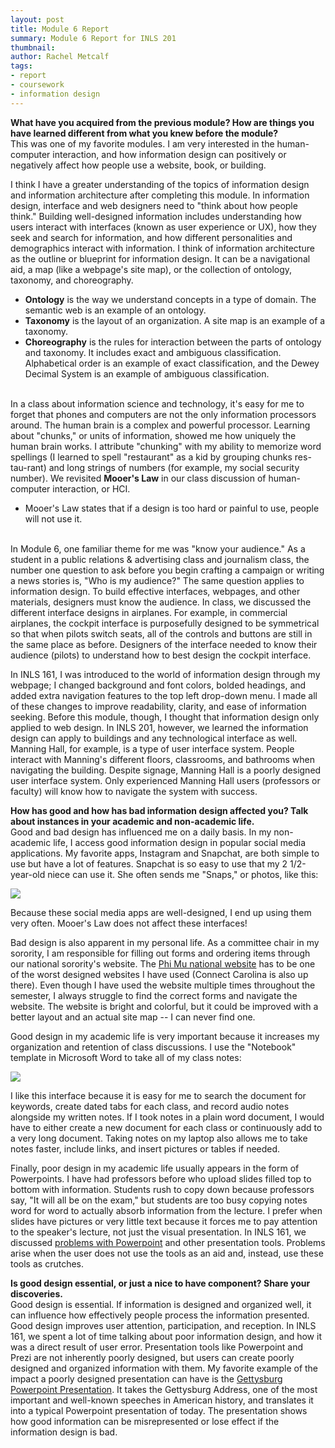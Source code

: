 ```yaml
---
layout: post
title: Module 6 Report
summary: Module 6 Report for INLS 201
thumbnail: 
author:	Rachel Metcalf
tags:
- report
- coursework
- information design
---
```


<b>What have you acquired from the previous module? How are things you have learned different from what you knew before the module?</b><br>
This was one of my favorite modules. I am very interested in the human-computer interaction, and how information design can positively or negatively affect how people use a website, book, or building.<br>

I think I have a greater understanding of the topics of information design and information architecture after completing this module. In information design, interface and web designers need to "think about how people think." Building well-designed information includes understanding how users interact with interfaces (known as user experience or UX), how they seek and search for information, and how different personalities and demographics interact with information. I think of information architecture as the outline or blueprint for information design. It can be a navigational aid, a map (like a webpage's site map), or the collection of ontology, taxonomy, and choreography.<br>

* <b>Ontology</b> is the way we understand concepts in a type of domain. The semantic web is an example of an ontology.<br>
* <b>Taxonomy</b> is the layout of an organization. A site map is an example of a taxonomy.<br>
* <b>Choreography</b> is the rules for interaction between the parts of ontology and taxonomy. It includes exact and ambiguous classification. Alphabetical order is an example of exact classification, and the Dewey Decimal System is an example of ambiguous classification.<br><br>

In a class about information science and technology, it's easy for me to forget that phones and computers are not the only information processors around. The human brain is a complex and powerful processor. Learning about "chunks," or units of information, showed me how uniquely the human brain works. I attribute "chunking" with my ability to memorize word spellings (I learned to spell "restaurant" as a kid by grouping chunks res-tau-rant) and long strings of numbers (for example, my social security number). We revisited <b>Mooer's Law</b> in our class discussion of human-computer interaction, or HCI.<br>

* Mooer's Law states that if a design is too hard or painful to use, people will not use it.<br><br>

In Module 6, one familiar theme for me was "know your audience." As a student in a public relations & advertising class and journalism class, the number one question to ask before you begin crafting a campaign or writing a news stories is, "Who is my audience?" The same question applies to information design. To build effective interfaces, webpages, and other materials, designers must know the audience. In class, we discussed the different interface designs in airplanes. For example, in commercial airplanes, the cockpit interface is purposefully designed to be symmetrical so that when pilots switch seats, all of the controls and buttons are still in the same place as before. Designers of the interface needed to know their audience (pilots) to understand how to best design the cockpit interface.<br>

In INLS 161, I was introduced to the world of information design through my webpage; I changed background and font colors, bolded headings, and added extra navigation features to the top left drop-down menu. I made all of these changes to improve readability, clarity, and ease of information seeking. Before this module, though, I thought that information design only applied to web design. In INLS 201, however, we learned the information design can apply to buildings and any technological interface as well. Manning Hall, for example, is a type of user interface system. People interact with Manning's different floors, classrooms, and bathrooms when navigating the building. Despite signage, Manning Hall is a poorly designed user interface system. Only experienced Manning Hall users (professors or faculty) will know how to navigate the system with success.<br>

<b>How has good and how has bad information design affected you? Talk about instances in your academic and non-academic life.</b><br>
Good and bad design has influenced me on a daily basis. In my non-academic life, I access good information design in popular social media applications. My favorite apps, Instagram and Snapchat, are both simple to use but have a lot of features. Snapchat is so easy to use that my 2 1/2-year-old niece can use it. She often sends me "Snaps," or photos, like this:<br>

<img src="https://cloud.githubusercontent.com/assets/13002608/11220338/7d5f35ba-8d2d-11e5-88ad-59be7cd69791.PNG"><br>

Because these social media apps are well-designed, I end up using them very often. Mooer's Law does not affect these interfaces!<br>

Bad design is also apparent in my personal life. As a committee chair in my sorority, I am responsible for filling out forms and ordering items through our national sorority's website. The <a href="http://phimu.org/Home">Phi Mu national website</a> has to be one of the worst designed websites I have used (Connect Carolina is also up there). Even though I have used the website multiple times throughout the semester, I always struggle to find the correct forms and navigate the website. The website is bright and colorful, but it could be improved with a better layout and an actual site map -- I can never find one.<br>

Good design in my academic life is very important because it increases my organization and retention of class discussions. I use the "Notebook" template in Microsoft Word to take all of my class notes:<br>

<img src="https://cloud.githubusercontent.com/assets/13002608/11220211/c943f1c4-8d2c-11e5-82bc-e6d29ac30b52.png"><br>

I like this interface because it is easy for me to search the document for keywords, create dated tabs for each class, and record audio notes alongside my written notes. If I took notes in a plain word document, I would have to either create a new document for each class or continuously add to a very long document. Taking notes on my laptop also allows me to take notes faster, include links, and insert pictures or tables if needed.<br>

Finally, poor design in my academic life usually appears in the form of Powerpoints. I have had professors before who upload slides filled top to bottom with information. Students rush to copy down because professors say, "It will all be on the exam," but students are too busy copying notes word for word to actually absorb information from the lecture. I prefer when slides have pictures or very little text because it forces me to pay attention to the speaker's lecture, not just the visual presentation. In INLS 161, we discussed <a href="http://inls161.johndmart.in/schedule/death-by-powerpoint/">problems with Powerpoint</a> and other presentation tools. Problems arise when the user does not use the tools as an aid and, instead, use these tools as crutches.<br>

<b>Is good design essential, or just a nice to have component? Share your discoveries.</b><br>
Good design is essential. If information is designed and organized well, it can influence how effectively people process the information presented. Good design improves user attention, participation, and reception. In INLS 161, we spent a lot of time talking about poor information design, and how it was a direct result of user error. Presentation tools like Powerpoint and Prezi are not inherently poorly designed, but users can create poorly designed and organized information with them. My favorite example of the impact a poorly designed presentation can have is the <a href="http://www.norvig.com/Gettysburg/index.htm">Gettysburg Powerpoint Presentation</a>. It takes the Gettysburg Address, one of the most important and well-known speeches in American history, and translates it into a typical Powerpoint presentation of today. The presentation shows how good information can be misrepresented or lose effect if the information design is bad.
